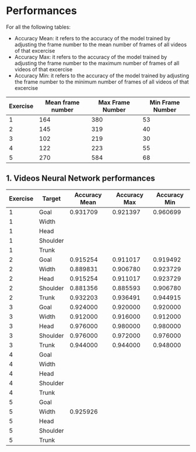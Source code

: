 # Performances
For all the following tables:
* Accuracy Mean: it refers to the accuracy of the model trained by adjusting the frame number to the mean number of frames of all videos of that excercise
* Accuracy Max: it refers to the accuracy of the model trained by adjusting the frame number to the maximum number of frames of all videos of that excercise
* Accuracy Min: it refers to the accuracy of the model trained by adjusting the frame number to the minimum number of frames of all videos of that excercise

|Exercise| Mean frame number | Max Frame Number | Min Frame Number |
|--------|-------------------|------------------|------------------|
| 1      | 164               | 380              | 53               |
| 2      | 145               | 319              | 40               |
| 3      | 102               | 219              | 30               |
| 4      | 122               | 223              | 55               |
| 5      | 270               | 584              | 68               |


## 1. Videos Neural Network performances
|Exercise|  Target  |Accuracy Mean| Accuracy Max | Accuracy Min |
|--------|----------|-------------|--------------|--------------|
| 1      | Goal     | 0.931709    | 0.921397     | 0.960699     |
| 1      | Width    |     |      |      |
| 1      | Head     |     |      |      |
| 1      | Shoulder |     |      |      |
| 1      | Trunk    |     |      |      |
| 2      | Goal     | 0.915254    | 0.911017     | 0.919492     |
| 2      | Width    | 0.889831    | 0.906780     | 0.923729     |
| 2      | Head     | 0.915254    | 0.911017     | 0.923729     |
| 2      | Shoulder | 0.881356    | 0.885593     | 0.906780     |
| 2      | Trunk    | 0.932203    | 0.936491     | 0.944915     |
| 3      | Goal     | 0.924000    | 0.920000     | 0.920000     |
| 3      | Width    | 0.912000    | 0.916000     | 0.912000     |
| 3      | Head     | 0.976000    | 0.980000     | 0.980000     |
| 3      | Shoulder | 0.976000    | 0.972000     | 0.976000     |
| 3      | Trunk    | 0.944000    | 0.944000     | 0.948000     |
| 4      | Goal     |     |      |      |
| 4      | Width    |     |      |      |
| 4      | Head     |     |      |      |
| 4      | Shoulder |     |      |      |
| 4      | Trunk    |     |      |      |
| 5      | Goal     |     |      |      |
| 5      | Width | 0.925926    |      |      |
| 5      | Head     |     |      |      |
| 5      | Shoulder |     |      |      |
| 5      | Trunk    |     |      |      |
